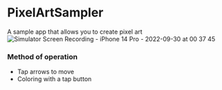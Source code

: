 # PixelArtSampler
A sample app that allows you to create pixel art  
![Simulator Screen Recording - iPhone 14 Pro - 2022-09-30 at 00 37 45](https://user-images.githubusercontent.com/56917591/193079397-84be8151-8184-4762-a1b9-9ac994194225.gif)
### Method of operation
- Tap arrows to move
- Coloring with a tap button
